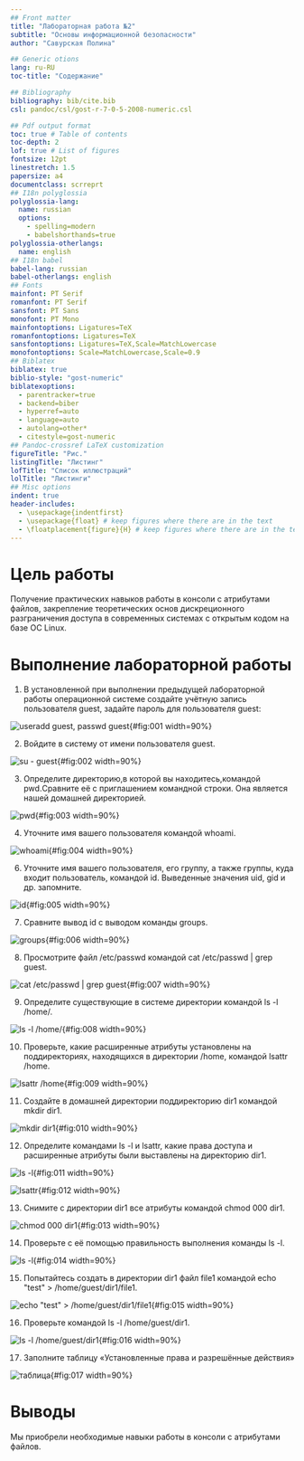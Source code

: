 ```yaml
---
## Front matter
title: "Лабораторная работа №2"
subtitle: "Основы информационной безопасности"
author: "Савурская Полина"

## Generic otions
lang: ru-RU
toc-title: "Содержание"

## Bibliography
bibliography: bib/cite.bib
csl: pandoc/csl/gost-r-7-0-5-2008-numeric.csl

## Pdf output format
toc: true # Table of contents
toc-depth: 2
lof: true # List of figures
fontsize: 12pt
linestretch: 1.5
papersize: a4
documentclass: scrreprt
## I18n polyglossia
polyglossia-lang:
  name: russian
  options:
	- spelling=modern
	- babelshorthands=true
polyglossia-otherlangs:
  name: english
## I18n babel
babel-lang: russian
babel-otherlangs: english
## Fonts
mainfont: PT Serif
romanfont: PT Serif
sansfont: PT Sans
monofont: PT Mono
mainfontoptions: Ligatures=TeX
romanfontoptions: Ligatures=TeX
sansfontoptions: Ligatures=TeX,Scale=MatchLowercase
monofontoptions: Scale=MatchLowercase,Scale=0.9
## Biblatex
biblatex: true
biblio-style: "gost-numeric"
biblatexoptions:
  - parentracker=true
  - backend=biber
  - hyperref=auto
  - language=auto
  - autolang=other*
  - citestyle=gost-numeric
## Pandoc-crossref LaTeX customization
figureTitle: "Рис."
listingTitle: "Листинг"
lofTitle: "Список иллюстраций"
lolTitle: "Листинги"
## Misc options
indent: true
header-includes:
  - \usepackage{indentfirst}
  - \usepackage{float} # keep figures where there are in the text
  - \floatplacement{figure}{H} # keep figures where there are in the text
---
```


# Цель работы

Получение практических навыков работы в консоли с атрибутами файлов, закрепление теоретических основ дискреционного разграничения доступа в современных системах с открытым кодом на базе ОС Linux.

# Выполнение лабораторной работы

1. В установленной при выполнении предыдущей лабораторной работы операционной системе создайте учётную запись пользователя guest, задайте пароль для пользователя guest:

![useradd guest, passwd guest](image/1.png){#fig:001 width=90%}

2. Войдите в систему от имени пользователя guest.

![su - guest](image/2.png){#fig:002 width=90%}

3. Определите директорию,в которой вы находитесь,командой pwd.Сравните её с приглашением командной строки. Она является нашей домашней директорией.

![pwd](image/3.png){#fig:003 width=90%}

4. Уточните имя вашего пользователя командой whoami.

![whoami](image/4.png){#fig:004 width=90%}

6. Уточните имя вашего пользователя, его группу, а также группы, куда входит пользователь, командой id. Выведенные значения uid, gid и др. запомните.

![id](image/5.png){#fig:005 width=90%}

7. Сравните вывод id с выводом команды groups.

![groups](image/6.png){#fig:006 width=90%}

8. Просмотрите файл /etc/passwd командой cat /etc/passwd  | grep guest.

![cat /etc/passwd  | grep guest](image/7.png){#fig:007 width=90%}

9. Определите существующие в системе директории командой ls -l /home/.

![ls -l /home/](image/8.png){#fig:008 width=90%}

10. Проверьте, какие расширенные атрибуты установлены на поддиректориях, находящихся в директории /home, командой lsattr /home.

![lsattr /home](image/9.png){#fig:009 width=90%}

11. Создайте в домашней директории поддиректорию dir1 командой mkdir dir1.

![mkdir dir1](image/10.png){#fig:010 width=90%}

12. Определите командами ls -l и lsattr, какие права доступа и расширенные атрибуты были выставлены на директорию dir1.

![ls -l](image/11.png){#fig:011 width=90%}

![lsattr](image/12.png){#fig:012 width=90%}

13. Снимите с директории dir1 все атрибуты командой chmod 000 dir1.

![chmod 000 dir1](image/13.png){#fig:013 width=90%}

14. Проверьте с её помощью правильность выполнения команды ls -l.

![ls -l](image/14.png){#fig:014 width=90%}

15. Попытайтесь создать в директории dir1 файл file1 командой echo "test" > /home/guest/dir1/file1.

![echo "test" > /home/guest/dir1/file1](image/15.png){#fig:015 width=90%}

16. Проверьте командой ls -l /home/guest/dir1.

![ls -l /home/guest/dir1](image/16.png){#fig:016 width=90%}

17. Заполните таблицу «Установленные права и разрешённые действия»

![таблица](image/17.png){#fig:017 width=90%}

# Выводы

Мы приобрели необходимые навыки работы в консоли с атрибутами файлов.
